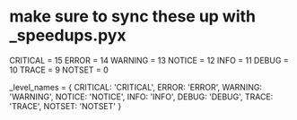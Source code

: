 
# make sure to sync these up with _speedups.pyx
CRITICAL = 15
ERROR = 14
WARNING = 13
NOTICE = 12
INFO = 11
DEBUG = 10
TRACE = 9
NOTSET = 0

_level_names = {
    CRITICAL:   'CRITICAL',
    ERROR:      'ERROR',
    WARNING:    'WARNING',
    NOTICE:     'NOTICE',
    INFO:       'INFO',
    DEBUG:      'DEBUG',
    TRACE:      'TRACE',
    NOTSET:     'NOTSET'
}
